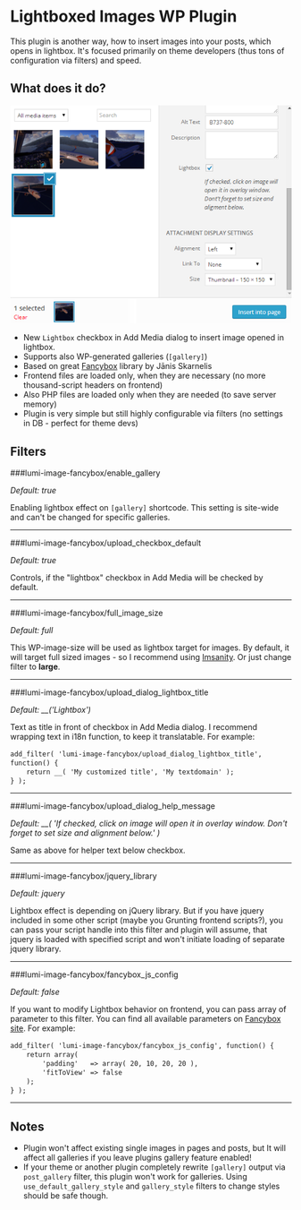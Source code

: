 Lightboxed Images WP Plugin
===
This plugin is another way, how to insert images into your posts, which opens in lightbox.
It's focused primarily on theme developers (thus tons of configuration via filters) and speed.

What does it do?
---

![Lightbox checkbox preview](https://raw.githubusercontent.com/jakub-klapka/image-lightbox-wp-plugin/master/src/lumi-image-fancybox_screen1.png)

 - New `Lightbox` checkbox in Add Media dialog to insert image opened in lightbox.
 - Supports also WP-generated galleries (`[gallery]`)
 - Based on great [Fancybox](http://fancyapps.com/fancybox/) library by Jānis Skarnelis
 - Frontend files are loaded only, when they are necessary (no more thousand-script headers on frontend)
 - Also PHP files are loaded only when they are needed (to save server memory)
 - Plugin is very simple but still highly configurable via filters (no settings in DB - perfect for theme devs)

Filters
---

###lumi-image-fancybox/enable_gallery

*Default: true*

Enabling lightbox effect on `[gallery]` shortcode. This setting is site-wide and can't be changed for specific galleries.

---

###lumi-image-fancybox/upload_checkbox_default

*Default: true*

Controls, if the "lightbox" checkbox in Add Media will be checked by default.

----

###lumi-image-fancybox/full_image_size

*Default: full*

This WP-image-size will be used as lightbox target for images. By default, it will target full sized images - so I recommend using [Imsanity](http://wordpress.org/plugins/imsanity/). Or just change filter to __large__.

---

###lumi-image-fancybox/upload_dialog_lightbox_title

*Default: __('Lightbox')*

Text as title in front of checkbox in Add Media dialog. I recommend wrapping text in i18n function, to keep it translatable. For example:

    add_filter( 'lumi-image-fancybox/upload_dialog_lightbox_title', function() {
        return __( 'My customized title', 'My textdomain' );
    } );

---

###lumi-image-fancybox/upload_dialog_help_message

*Default: __( 'If checked, click on image will open it in overlay window. Don't forget to set size and alignment below.' )*

Same as above for helper text below checkbox.

---

###lumi-image-fancybox/jquery_library

*Default: jquery*

Lightbox effect is depending on jQuery library. But if you have jquery included in some other script (maybe you Grunting frontend scripts?), you can pass your script handle into this filter and plugin will assume, that jquery is loaded with specified script and won't initiate loading of separate jquery library.

---

###lumi-image-fancybox/fancybox_js_config

*Default: false*

If you want to modify Lightbox behavior on frontend, you can pass array of parameter to this filter. You can find all available parameters on [Fancybox site](http://fancyapps.com/fancybox/#docs). For example:

    add_filter( 'lumi-image-fancybox/fancybox_js_config', function() {
        return array(
            'padding'   => array( 20, 10, 20, 20 ),
            'fitToView' => false
        );
    } );

---

Notes
---

 - Plugin won't affect existing single images in pages and posts, but It will affect all galleries if you leave plugins gallery feature enabled!
 - If your theme or another plugin completely rewrite `[gallery]` output via `post_gallery` filter, this plugin won't work for galleries. Using `use_default_gallery_style` and `gallery_style` filters to change styles should be safe though.
